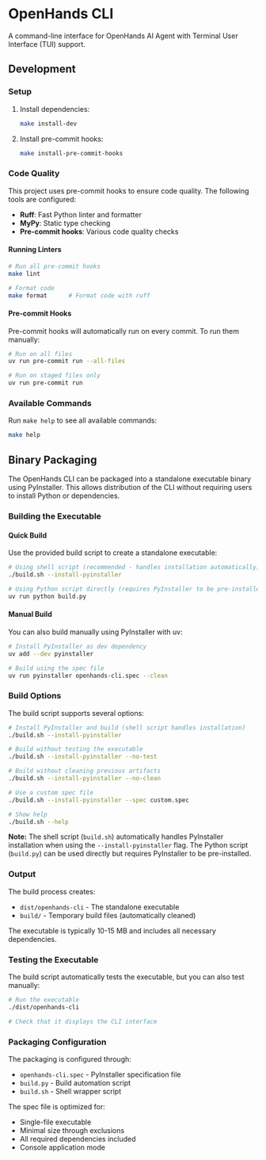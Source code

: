 # OpenHands CLI

A command-line interface for OpenHands AI Agent with Terminal User Interface (TUI) support.

## Development

### Setup

1. Install dependencies:
   ```bash
   make install-dev
   ```

2. Install pre-commit hooks:
   ```bash
   make install-pre-commit-hooks
   ```

### Code Quality

This project uses pre-commit hooks to ensure code quality. The following tools are configured:

- **Ruff**: Fast Python linter and formatter
- **MyPy**: Static type checking
- **Pre-commit hooks**: Various code quality checks

#### Running Linters

```bash
# Run all pre-commit hooks
make lint

# Format code
make format      # Format code with ruff
```

#### Pre-commit Hooks

Pre-commit hooks will automatically run on every commit. To run them manually:

```bash
# Run on all files
uv run pre-commit run --all-files

# Run on staged files only
uv run pre-commit run
```

### Available Commands

Run `make help` to see all available commands:

```bash
make help
```

## Binary Packaging

The OpenHands CLI can be packaged into a standalone executable binary using PyInstaller. This allows distribution of the CLI without requiring users to install Python or dependencies.

### Building the Executable

#### Quick Build

Use the provided build script to create a standalone executable:

```bash
# Using shell script (recommended - handles installation automatically)
./build.sh --install-pyinstaller

# Using Python script directly (requires PyInstaller to be pre-installed)
uv run python build.py
```

#### Manual Build

You can also build manually using PyInstaller with uv:

```bash
# Install PyInstaller as dev dependency
uv add --dev pyinstaller

# Build using the spec file
uv run pyinstaller openhands-cli.spec --clean
```

### Build Options

The build script supports several options:

```bash
# Install PyInstaller and build (shell script handles installation)
./build.sh --install-pyinstaller

# Build without testing the executable
./build.sh --install-pyinstaller --no-test

# Build without cleaning previous artifacts
./build.sh --install-pyinstaller --no-clean

# Use a custom spec file
./build.sh --install-pyinstaller --spec custom.spec

# Show help
./build.sh --help
```

**Note:** The shell script (`build.sh`) automatically handles PyInstaller installation when using the `--install-pyinstaller` flag. The Python script (`build.py`) can be used directly but requires PyInstaller to be pre-installed.

### Output

The build process creates:
- `dist/openhands-cli` - The standalone executable
- `build/` - Temporary build files (automatically cleaned)

The executable is typically 10-15 MB and includes all necessary dependencies.

### Testing the Executable

The build script automatically tests the executable, but you can also test manually:

```bash
# Run the executable
./dist/openhands-cli

# Check that it displays the CLI interface
```

### Packaging Configuration

The packaging is configured through:
- `openhands-cli.spec` - PyInstaller specification file
- `build.py` - Build automation script
- `build.sh` - Shell wrapper script

The spec file is optimized for:
- Single-file executable
- Minimal size through exclusions
- All required dependencies included
- Console application mode
